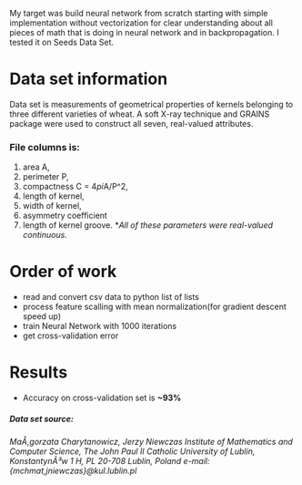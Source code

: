 My target was build neural network from scratch starting with simple implementation without vectorization for clear understanding about all pieces of math that is doing in neural network and in backpropagation.
I tested it on Seeds Data Set.

# Data set information
Data set is measurements of geometrical properties of kernels belonging to three different varieties of wheat. A soft X-ray technique and GRAINS package were used to construct all seven, real-valued attributes.

### File columns is:
1. area A, 
2. perimeter P, 
3. compactness C = 4*pi*A/P^2, 
4. length of kernel, 
5. width of kernel, 
6. asymmetry coefficient 
7. length of kernel groove. 
**All of these parameters were real-valued continuous.*

# Order of work
  - read and convert csv data to python list of lists
  - process feature scalling with mean normalization(for gradient descent speed up)
  - train Neural Network with 1000 iterations
  - get cross-validation error

# Results
 - Accuracy on cross-validation set is **~93%**
&nbsp;
&nbsp;
&nbsp;
##### Data set source:
*MaÅ‚gorzata Charytanowicz, Jerzy Niewczas 
Institute of Mathematics and Computer Science, 
The John Paul II Catholic University of Lublin, KonstantynÃ³w 1 H, 
PL 20-708 Lublin, Poland 
e-mail: {mchmat,jniewczas}@kul.lublin.pl*
